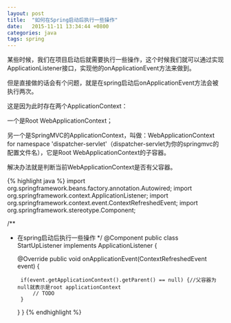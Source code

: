 ```yaml
---
layout: post
title:  "如何在Spring启动后执行一些操作"
date:   2015-11-11 13:34:44 +0800
categories: java
tags: spring
---
```

某些时候，我们在项目启动后就需要执行一些操作，这个时候我们就可以通过实现ApplicationListener接口，实现他的onApplicationEvent方法来做到。

但是直接做的话会有个问题，就是在spring启动后onApplicationEvent方法会被执行两次。

这是因为此时存在两个ApplicationContext：

一个是Root WebApplicationContext；

另一个是SpringMVC的ApplicationContext，叫做：WebApplicationContext for namespace 'dispatcher-servlet'（dispatcher-servlet为你的springmvc的配置文件名），它是Root WebApplicationContext的子容器。

解决办法就是判断当前WebApplicationContext是否有父容器。

{% highlight java %}
import org.springframework.beans.factory.annotation.Autowired;
import org.springframework.context.ApplicationListener;
import org.springframework.context.event.ContextRefreshedEvent;
import org.springframework.stereotype.Component;

/**
 * 在spring启动后执行一些操作
 */
@Component
public class StartUpListener implements ApplicationListener<ContextRefreshedEvent> {

    @Override
    public void onApplicationEvent(ContextRefreshedEvent event) {

        if(event.getApplicationContext().getParent() == null) {//父容器为null就表示是root applicationContext
            // TODO
        }
    }
}
{% endhighlight %}

